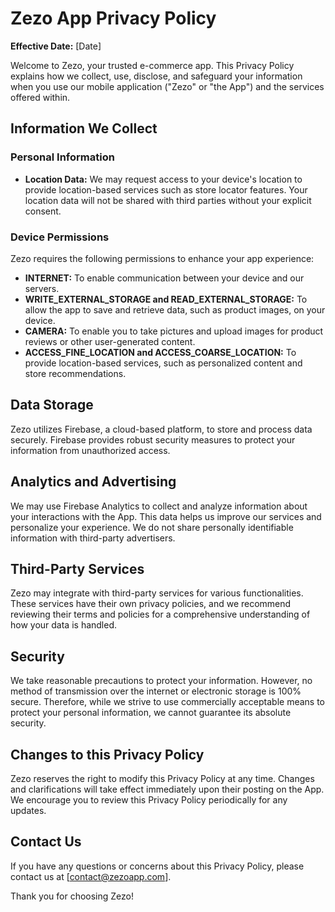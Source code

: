 # Zezo App Privacy Policy

**Effective Date:** [Date]

Welcome to Zezo, your trusted e-commerce app. This Privacy Policy explains how we collect, use, disclose, and safeguard your information when you use our mobile application ("Zezo" or "the App") and the services offered within.

## Information We Collect

### Personal Information

- **Location Data:** We may request access to your device's location to provide location-based services such as store locator features. Your location data will not be shared with third parties without your explicit consent.

### Device Permissions

Zezo requires the following permissions to enhance your app experience:

- **INTERNET:** To enable communication between your device and our servers.
- **WRITE_EXTERNAL_STORAGE and READ_EXTERNAL_STORAGE:** To allow the app to save and retrieve data, such as product images, on your device.
- **CAMERA:** To enable you to take pictures and upload images for product reviews or other user-generated content.
- **ACCESS_FINE_LOCATION and ACCESS_COARSE_LOCATION:** To provide location-based services, such as personalized content and store recommendations.

## Data Storage

Zezo utilizes Firebase, a cloud-based platform, to store and process data securely. Firebase provides robust security measures to protect your information from unauthorized access.

## Analytics and Advertising

We may use Firebase Analytics to collect and analyze information about your interactions with the App. This data helps us improve our services and personalize your experience. We do not share personally identifiable information with third-party advertisers.

## Third-Party Services

Zezo may integrate with third-party services for various functionalities. These services have their own privacy policies, and we recommend reviewing their terms and policies for a comprehensive understanding of how your data is handled.

## Security

We take reasonable precautions to protect your information. However, no method of transmission over the internet or electronic storage is 100% secure. Therefore, while we strive to use commercially acceptable means to protect your personal information, we cannot guarantee its absolute security.

## Changes to this Privacy Policy

Zezo reserves the right to modify this Privacy Policy at any time. Changes and clarifications will take effect immediately upon their posting on the App. We encourage you to review this Privacy Policy periodically for any updates.

## Contact Us

If you have any questions or concerns about this Privacy Policy, please contact us at [contact@zezoapp.com].

Thank you for choosing Zezo!
